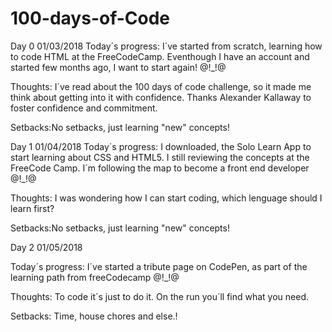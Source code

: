 # 100-days-of-Code

Day 0  01/03/2018
 Today´s progress: I´ve started from scratch, learning how to code HTML at the FreeCodeCamp. Eventhough I have an account and started
 few months ago, I want to start again! @!_!@
 
 Thoughts: I´ve read about the 100 days of code challenge, so it made me think about getting into it with confidence. 
 Thanks Alexander Kallaway to foster confidence and commitment. 
 
 Setbacks:No setbacks, just learning "new" concepts! 


Day 1  01/04/2018
 Today´s progress: I downloaded, the Solo Learn App to start learning about CSS and HTML5. I still reviewing the concepts at the FreeCode Camp. I´m following the map to become a front end developer @!_!@
 
 Thoughts: I was wondering how I can start coding, which lenguage should I learn first? 
 
 Setbacks:No setbacks, just learning "new" concepts! 

Day 2  01/05/2018

Today´s progress: I´ve started a tribute page on CodePen, as part of the learning path from freeCodecamp @!_!@
 
 Thoughts: To code it´s just to do it. On the run you´ll find what you need.
 
 Setbacks: Time, house chores and else.! 
